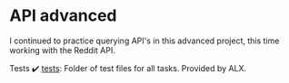 # API advanced
I continued to practice querying API's in this advanced project, this time working with the Reddit API.

Tests ✔️
[tests](https://github.com/richard-1257/alx-system_engineering-devops/tree/master/0x16-api_advanced/tests): Folder of test files for all tasks. Provided by ALX.
